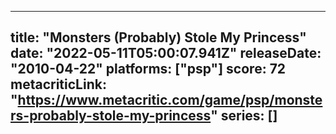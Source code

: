 
---
title: "Monsters (Probably) Stole My Princess"
date: "2022-05-11T05:00:07.941Z"
releaseDate: "2010-04-22"
platforms: ["psp"]
score: 72
metacriticLink: "https://www.metacritic.com/game/psp/monsters-probably-stole-my-princess"
series: []
---
